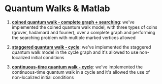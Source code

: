 # Quantum Walks & Matlab

1) [**coined quantum walk - complete graph + searching**](https://github.com/qwchagas/quantum_walk_matlab/tree/master/coined%20-%20complete%20graph%20%2B%20searching): we've implemented the coined quantum walk model, with three types of coins (grover, hadamard and fourier), over a complete graph and performing the searching problem with multiple marked vertices allowed

2) [**staggered quantum walk - cycle**](https://github.com/qwchagas/quantum_walk_matlab/tree/master/staggered%20-%20cycle): we've implemented the staggered quantum walk model in the cycle graph and it's allowed to use non-localized initial conditions

3) [**continuous-time quantum walk - cycle**](https://github.com/qwchagas/quantum_walk_matlab/tree/master/continuous%20-%20cycle%20): we've implemented the continuous-time quantum walk in a cycle and it's allowed the use of non-localized initial conditions
